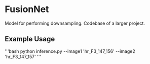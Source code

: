 # FusionNet
Model for performing downsampling. Codebase of a larger project.


## Example Usage
'''bash python inference.py --image1 'hr_F3_147_156' --image2 'hr_F3_147_157' '''
